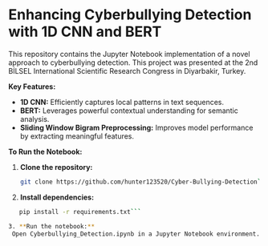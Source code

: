 # Enhancing Cyberbullying Detection with 1D CNN and BERT

This repository contains the Jupyter Notebook implementation of a novel approach to cyberbullying detection. This project was presented at the 2nd BİLSEL International Scientific Research Congress in Diyarbakir, Turkey.

**Key Features:**

* **1D CNN:** Efficiently captures local patterns in text sequences.
* **BERT:** Leverages powerful contextual understanding for semantic analysis.
* **Sliding Window Bigram Preprocessing:** Improves model performance by extracting meaningful features.

**To Run the Notebook:**

1. **Clone the repository:**
   ```bash
   git clone https://github.com/hunter123520/Cyber-Bullying-Detection```

2. **Install dependencies:**
 ```bash
    pip install -r requirements.txt```

3. **Run the notebook:**
  Open Cyberbullying_Detection.ipynb in a Jupyter Notebook environment.
